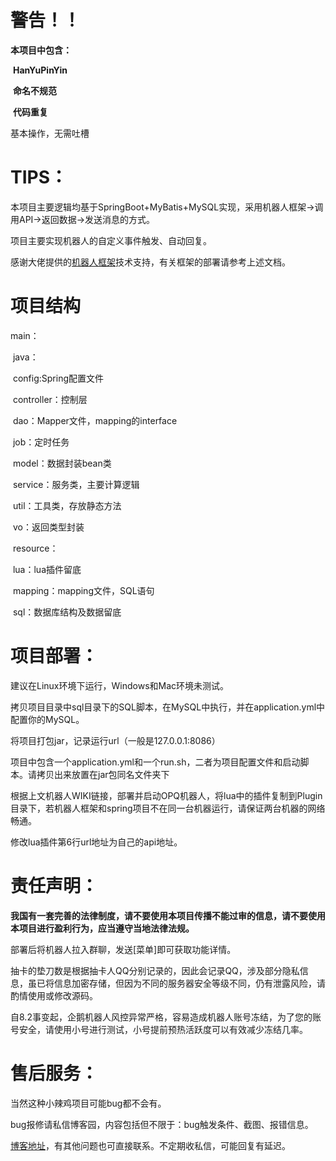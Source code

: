 # 警告！！

**本项目中包含：**

​	**HanYuPinYin**

​	**命名不规范**

​	**代码重复**

基本操作，无需吐槽

# TIPS：

本项目主要逻辑均基于SpringBoot+MyBatis+MySQL实现，采用机器人框架->调用API->返回数据->发送消息的方式。

项目主要实现机器人的自定义事件触发、自动回复。

感谢大佬提供的[机器人框架](https://github.com/OPQBOT/OPQ/wiki)技术支持，有关框架的部署请参考上述文档。

# 项目结构

main：

​	java：

​		config:Spring配置文件

​		controller：控制层

​		dao：Mapper文件，mapping的interface

​		job：定时任务

​		model：数据封装bean类

​		service：服务类，主要计算逻辑

​		util：工具类，存放静态方法

​		vo：返回类型封装

​	resource：

​		lua：lua插件留底

​		mapping：mapping文件，SQL语句

​		sql：数据库结构及数据留底

# 项目部署：

建议在Linux环境下运行，Windows和Mac环境未测试。

拷贝项目目录中sql目录下的SQL脚本，在MySQL中执行，并在application.yml中配置你的MySQL。

将项目打包jar，记录运行url（一般是127.0.0.1:8086）

项目中包含一个application.yml和一个run.sh，二者为项目配置文件和启动脚本。请拷贝出来放置在jar包同名文件夹下

根据上文机器人WIKI链接，部署并启动OPQ机器人，将lua中的插件复制到Plugin目录下，若机器人框架和spring项目不在同一台机器运行，请保证两台机器的网络畅通。

修改lua插件第6行url地址为自己的api地址。

# 责任声明：

**我国有一套完善的法律制度，请不要使用本项目传播不能过审的信息，请不要使用本项目进行盈利行为，应当遵守当地法律法规。**

部署后将机器人拉入群聊，发送[菜单]即可获取功能详情。

抽卡的垫刀数是根据抽卡人QQ分别记录的，因此会记录QQ，涉及部分隐私信息，虽已将信息加密存储，但因为不同的服务器安全等级不同，仍有泄露风险，请酌情使用或修改源码。

自8.2事变起，企鹅机器人风控异常严格，容易造成机器人账号冻结，为了您的账号安全，请使用小号进行测试，小号提前预热活跃度可以有效减少冻结几率。

# 售后服务：

当然这种小辣鸡项目可能bug都不会有。

bug报修请私信博客园，内容包括但不限于：bug触发条件、截图、报错信息。

[博客地址](https://www.cnblogs.com/strelizia/)，有其他问题也可直接联系。不定期收私信，可能回复有延迟。